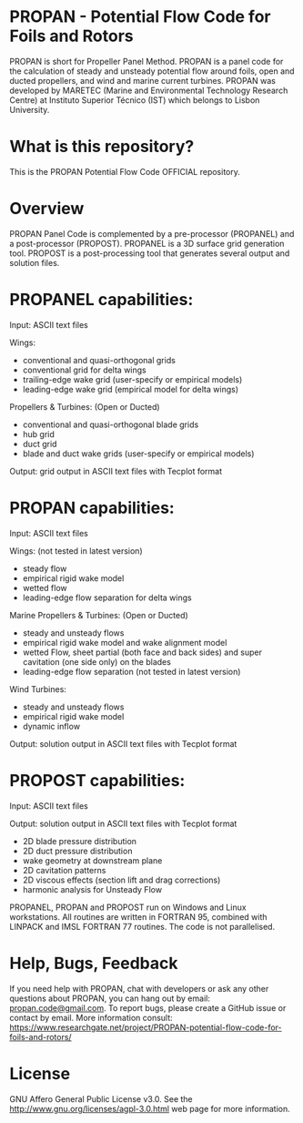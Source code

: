 # PROPAN - Potential Flow Code for Foils and Rotors
PROPAN is short for Propeller Panel Method. PROPAN is a panel code for the calculation of steady and unsteady potential flow around foils, open and ducted propellers, and wind and marine current turbines. PROPAN was developed by MARETEC (Marine and Environmental Technology Research Centre) at Instituto Superior Técnico (IST) which belongs to Lisbon University.
# What is this repository?
This is the PROPAN Potential Flow Code OFFICIAL repository.
# Overview
PROPAN Panel Code is complemented by a pre-processor (PROPANEL) and a post-processor (PROPOST). PROPANEL is a 3D surface grid generation tool. PROPOST is a post-processing tool that generates several output and solution files.
# PROPANEL capabilities:
Input: ASCII text files

Wings:
* conventional and quasi-orthogonal grids
* conventional grid for delta wings
* trailing-edge wake grid (user-specify or empirical models)
* leading-edge wake grid (empirical model for delta wings)

Propellers & Turbines: (Open or Ducted)
* conventional and quasi-orthogonal blade grids
* hub grid
* duct grid
* blade and duct wake grids (user-specify or empirical models)

Output: grid output in ASCII text files with Tecplot format
# PROPAN capabilities:
Input: ASCII text files

Wings: (not tested in latest version)
* steady flow
* empirical rigid wake model
* wetted flow
* leading-edge flow separation for delta wings

Marine Propellers & Turbines: (Open or Ducted)
* steady and unsteady flows
* empirical rigid wake model and wake alignment model
* wetted Flow, sheet partial (both face and back sides) and super cavitation (one side only) on the blades
* leading-edge flow separation (not tested in latest version)

Wind Turbines:
* steady and unsteady flows
* empirical rigid wake model
* dynamic inflow

Output: solution output in ASCII text files with Tecplot format

# PROPOST capabilities:
Input: ASCII text files

Output: solution output in ASCII text files with Tecplot format
* 2D blade pressure distribution
* 2D duct pressure distribution
* wake geometry at downstream plane
* 2D cavitation patterns
* 2D viscous effects (section lift and drag corrections)
* harmonic analysis for Unsteady Flow

PROPANEL, PROPAN and PROPOST run on Windows and Linux workstations. All routines are written in FORTRAN 95, combined with LINPACK and IMSL FORTRAN 77 routines. The code is not parallelised.
# Help, Bugs, Feedback
If you need help with PROPAN, chat with developers or ask any other questions about PROPAN, you can hang out by email: propan.code@gmail.com. To report bugs, please create a GitHub issue or contact by email. More information consult: https://www.researchgate.net/project/PROPAN-potential-flow-code-for-foils-and-rotors/
# License
GNU Affero General Public License v3.0. See the http://www.gnu.org/licenses/agpl-3.0.html web page for more information.
